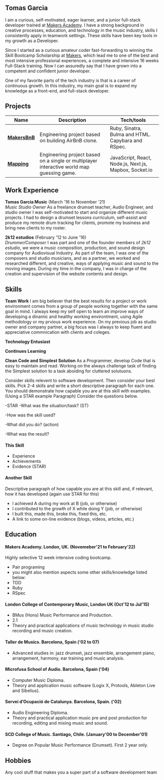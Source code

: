 ## Tomas Garcia
I am a curious, self-motivated, eager learner, and a junior full-stack developer trained at [Makers Academy](https://makers.tech/). I have a strong background in creative processes, education, and technology in the music industry, skills I consistently apply in teamwork settings. These skills have been key tools in my growth as a Developer.

Since I started as a curious amateur coder fast-forwarding to winning the Skill Bootcamp Scholarship at [Makers](https://makers.tech/), which lead me to one of the best and most intensive professional experiences, a complete and intensive 16 weeks Full-Stack training. Now I can assuredly say that I have grown into a competent and confident junior developer.

One of my favorite parts of the tech industry is that is a career of continuous growth. In this industry, my main goal is to expand my knowledge as a front-end, and full-stack developer.

## Projects

| Name                             | Description                                                      | Tech/tools              |
| ---------------------------------|----------------------------------------------------------------- | ----------------------- |
| [**MakersBnB**](https://github.com/TomasGarciaDev/makersbnb)| Engineering project based on building AirBnB clone. | Ruby, Sinatra, Bulma and HTML. Capybara and RSpec.              |
| [**Mapping**](https://github.com/TomasGarciaDev/world-map-game) | Engineering project based on a single or multiplayer interactive world map guessing game. | JavaScript, React, Node.js, Next.js, Mapbox, Socket.io |
  

## Work Experience

**Tomas Garcia Music** (March '16 to November '21)  
_Music Studio Owner_
As a freelance drumset teacher, Audio Engineer, and studio owner I was self-motivated to start and organize different music projects. I had to design a drumset lessons curriculum, self-assist and produce my remote drum tracking for clients, promote my business and bring new clients to my roster.

**2k12 estudios** (February '12 to June '16)  
_Drummer/Composer_
I was part and one of the founder members of *2k12 estudio*, we were a music composition, production, and sound design company for Audiovisual Industry. As part of the team, I was one of the composers and studio musicians, and as a partner, we worked and researched different, and creative, ways of applying music and sound to the moving images. During my time in the company, I was in charge of the creation and supervision of the website contents and design.

## Skills

**Team Work**
I am big believer that the best results for a project or work environment comes from a group of people working together with the same goal in mind. I always keep my self open to learn an improve ways of developing a dinamic and healthy working environtment, using Agile methodology or my prvious work experience. On my previous job as studio owner and company partner, a big focus was I always to keep fluent and appreciative commnication with clients and coleges.

**Technology Entusiast**


**Continues Learning**


**Clean Code and Simplest Solution**
As a Programmer, develop Code that is easy to maintain and read. Working on the always challenge task of finding the Simplest solution to a task aboiding for cluttered solutuons.

Consider skills relevent to software development. Then consider your best skills. Pick 2-4 skills and write a short descriptive paragraph for each one. You should demonstrate how capable you are at this skill with examples.
(Using a STAR example Paragraph) Consider the questions below.

-STAR
-What was the situation/task? (ST)

-How was the skill used?

-What did you do? (action)

-What was the result?


#### This Skill

- Experience
- Achievements
- Evidence (STAR)

#### Another Skill

Descriptive paragraph of how capable you are at this skill and, if relevant, how it has developed (again use STAR for this)

- I achieved A during my work at B (job, or otherwise)
- I contributed to the growth of X while doing Y (job, or otherwise)
- I built this, made this, broke this, fixed this, etc.
- A link to some on-line evidence (blogs, videos, articles, etc.)

## Education

#### Makers Academy. London, UK. (Novemeber'21 to February'22)

Highly selective 12 week intensive coding bootcamp.

- Pair programing
- you might also mention aspects some other skills/knowledge listed below: 
- TDD
- Ruby
- RSpec

#### London College of Contemporary Music, London UK (Oct'12 to Jul'15)

- BMus (Hons) Music Performance and Production.
- 2.1
- Theory and practical applications of music technology in music studio recording and music creation.

#### Taller de Musics. Barcelona, Spain ('02 to 07)

- Advanced studies in: jazz drumset, jazz ensemble, arrangement piano, arrangement, harmony, ear training and music analysis.

#### Microfusa School of Audio. Barcelona, Spain ('04)

- Computer Music Diploma.
- Theory and application music software (Logix X, Protools, Ableton Live and Sibelius).

#### Servei d’Ocupació de Catalunya. Barcelona, Spain. ('02)

- Audio Engineering Diploma.
- Theory and practical application music pre and post production for recording, editing and mixing music and sound.

#### SCD College of Music. Santiago, Chile. (January'00 to December'01)

- Degree on Popular Music Performance (Drumset). First 2 year only.

## Hobbies

Any cool stuff that makes you a super part of a software development team
